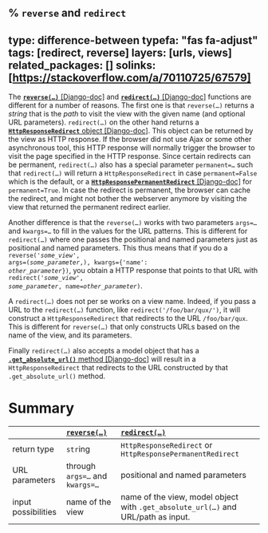 % `reverse` and `redirect`
---
type: difference-between
typefa: "fas fa-adjust"
tags: [redirect, reverse]
layers: [urls, views]
related_packages: []
solinks: [https://stackoverflow.com/a/70110725/67579]
---
The [**<code>reverse(&hellip;)</code>** [Django-doc]](https://docs.djangoproject.com/en/dev/ref/urlresolvers/#reverse) and [**<code>redirect(&hellip;)</code>** [Django-doc]](https://docs.djangoproject.com/en/dev/topics/http/shortcuts/#redirect) functions are different for a number of reasons. The first one is that <code>reverse(&hellip;)</code> returns a *string* that is the *path* to visit the view with the given name (and optional URL parameters). <code>redirect(&hellip;)</code> on the other hand returns a [**`HttpResponseRedirect`** object [Django-doc]](https://docs.djangoproject.com/en/dev/ref/request-response/#django.http.HttpResponseRedirect). This object can be returned by the view as HTTP response. If the browser did not use Ajax or some other asynchronous tool, this HTTP response will normally trigger the browser to visit the page specified in the HTTP response. Since certain redirects can be permanent, <code>redirect(&hellip;)</code> also has a special parameter <code>permanent=&hellip;</code> such that <code>redirect(&hellip;)</code> will return a `HttpResponseRedirect` in case `permanent=False` which is the default, or a [**`HttpResponsePermanentRedirect`** [Django-doc]](https://docs.djangoproject.com/en/dev/ref/request-response/#django.http.HttpResponsePermanentRedirect) for `permanent=True`. In case the redirect is permanent, the browser can cache the redirect, and might not bother the webserver anymore by visiting the view that returned the permanent redirect earlier.

Another difference is that the <code>reverse(&hellip;)</code> works with two parameters <code>args=&hellip;</code> and <code>kwargs=&hellip;</code> to fill in the values for the URL patterns. This is different for <code>redirect(&hellip;)</code> where one passes the positional and named parameters just as positional and named parameters. This thus means that if you do a <code>reverse('<i>some_view</i>', args=(<i>some_parameter</i>,), kwargs={'name': <i>other_parameter</i>})</code>, you obtain a HTTP response that points to that URL with <code>redirect('<i>some_view</i>', <i>some_parameter</i>, name=<i>other_parameter</i>)</code>.

A <code>redirect(&hellip;)</code> does not per se works on a view name. Indeed, if you pass a URL to the <code>redirect(&hellip;)</code> function, like `redirect('/foo/bar/qux/')`, it will construct a `HttpResponseRedirect` that redirects to the URL `/foo/bar/qux`. This is different for <code>reverse(&hellip;)</code> that only constructs URLs based on the name of the view, and its parameters.

Finally <code>redirect(&hellip;)</code> also accepts a model object that has a [**`.get_absolute_url()`** method [Django-doc]](https://docs.djangoproject.com/en/3.2/ref/models/instances/#get-absolute-url) will result in a `HttpResponseRedirect` that redirects to the URL constructed by that `.get_absolute_url()` method.

# Summary

|    | [<code>reverse(&hellip;)</code>](https://docs.djangoproject.com/en/dev/ref/urlresolvers/#reverse) | [<code>redirect(&hellip;)</code>](https://docs.djangoproject.com/en/dev/topics/http/shortcuts/#redirect)
|:-- |:--  |:--
| return type | `str`ing | `HttpResponseRedirect` or `HttpResponsePermanentRedirect`
| URL parameters | through <code>args=&hellip;</code> and <code>kwargs=&hellip;</code> | positional and named parameters
| input possibilities | name of the view | name of the view, model object with <code>.get_absolute_url(&hellip;)</code> and URL/path as input.

